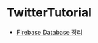 # TwitterTutorial

- [Firebase Database 정리](https://jesskoh.notion.site/Firebase-Database-1fccd12d344e4d91ada3f58f09ca3db6)
